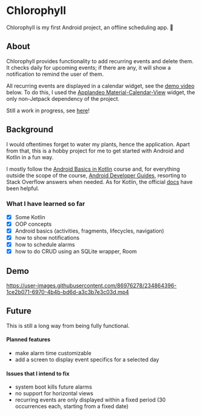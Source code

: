 # Chlorophyll
Chlorophyll is my first Android project, an offline scheduling app. :seedling:

## About
Chlorophyll provides functionality to add recurring events and delete them. It checks daily for upcoming events; if there are any, it will show a notification to remind the user of them. 

All recurring events are displayed in a calendar widget, see the [demo video](#demo) below. To do this, I used the [Applandeo Material-Calendar-View](https://github.com/Applandeo/Material-Calendar-View) widget, the only non-Jetpack dependency of the project.

Still a work in progress, see [here](#future)!

## Background
I would oftentimes forget to water my plants, hence the application. Apart from that, this is a hobby project for me to get started with Android and Kotlin in a fun way.

I mostly follow the [Android Basics in Kotlin](https://developer.android.com/courses/android-basics-kotlin/course) course and, for everything outside the scope of the course, [Android Developer Guides](https://developer.android.com/guide), resorting to Stack Overflow answers when needed. As for Kotlin, the official [docs](https://kotlinlang.org/docs/home.html) have been helpful.

### What I have learned so far

- [x] Some Kotlin
- [x] OOP concepts
- [x] Android basics (activities, fragments, lifecycles, navigation)
- [x] how to show notifications
- [x] how to schedule alarms
- [x] how to do CRUD using an SQLite wrapper, Room

## Demo
https://user-images.githubusercontent.com/86976278/234864396-1ce2b071-6970-4b4b-bd6d-a3c3b7e3c03d.mp4

## Future

This is still a long way from being fully functional.

#### Planned features
 
- make alarm time customizable
- add a screen to display event specifics for a selected day

#### Issues that I intend to fix

- system boot kills future alarms
- no support for horizontal views
- recurring events are only displayed  within a fixed period (30 occurrences each, starting from a fixed date)
